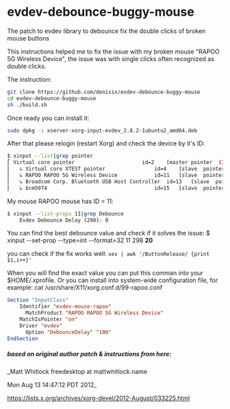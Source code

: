 # evdev-debounce-buggy-mouse
The patch to evdev library to debounce fix the double clicks of broken mouse buttons

This instructions helped me to fix the issue with my broken mouse "RAPOO 5G Wireless Device", the issue was with single clicks often recognized as double clicks.

The instruction:
```sh
git clone https://github.com/denisix/evdev-debounce-buggy-mouse
cd evdev-debounce-buggy-mouse
sh ./build.sh
```

Once ready you can install it:
```sh 
sudo dpkg -i xserver-xorg-input-evdev_2.8.2-1ubuntu2_amd64.deb
```
After that please relogin (restart Xorg) and check the device by it's ID:

```sh
$ xinput --list|grep pointer
⎡ Virtual core pointer                    	id=2	[master pointer  (3)]
⎜   ↳ Virtual core XTEST pointer              	id=4	[slave  pointer  (2)]
⎜   ↳ RAPOO RAPOO 5G Wireless Device          	id=11	[slave  pointer  (2)]
⎜   ↳ Broadcom Corp. Bluetooth USB Host Controller	id=13	[slave  pointer  (2)]
⎜   ↳ bcm5974                                 	id=15	[slave  pointer  (2)]
```

My mouse RAPOO mouse has ID = 11:
```sh
$ xinput --list-props 11|grep Debounce
	Evdev Debounce Delay (298):	0
```

You can find the best debounce value and check if it solves the issue:
$ xinput --set-prop --type=int --format=32 11 298 **20**

you can check if the fix works well:
`xev | awk '/ButtonRelease/ {print $1,i++}'`

When you will find the exact value you can put this comman into your $HOME/.xprofile. 
Or you can install into system-wide configuration file, for example:
cat /usr/share/X11/xorg.conf.d/99-rapoo.conf
```xorg
Section "InputClass"
    Identifier "evdev-mouse-rapoo"
	  MatchProduct "RAPOO RAPOO 5G Wireless Device"
    MatchIsPointer "on"
    Driver "evdev"
	  Option "DebounceDelay" "100"
EndSection
```


##### based on original author patch & instructions from here:
_Matt Whitlock freedesktop at mattwhitlock.name

Mon Aug 13 14:47:12 PDT 2012_

https://lists.x.org/archives/xorg-devel/2012-August/033225.html
